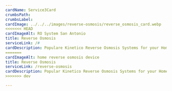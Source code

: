 ```yaml
---
cardName: Service3Card
crumbsPath: 
crumbsLabel: 
cardImage: ../../../images/reverse-osmosis/reverse_osmosis_card.webp
<<<<<<< HEAD
cardImageAlt: RO System San Antonio
title: Reverse Osmosis
serviceLink: /#
cardDescription: Populare Kinetico Reverse Osmosis Systems for your Home, Rental, Duplex, Complex, Restaurant and more. 
=======
cardImageAlt: home reverse osmosis device
title: Reverse Osmosis
serviceLink: /reverse-osmosis
cardDescription: Popular Kinetico Reverse Osmosis Systems for your Home, Rental, Duplex, Complex, Restaurant and more.
>>>>>>> dev

---
```

